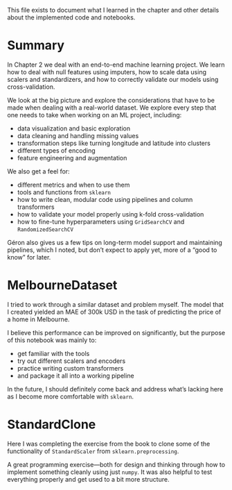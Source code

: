 This file exists to document what I learned in the chapter and other details about the implemented code and notebooks.

# Summary

In Chapter 2 we deal with an end-to-end machine learning project. We learn how to deal with null features using imputers, how to scale data using scalers and standardizers, and how to correctly validate our models using cross-validation.

We look at the big picture and explore the considerations that have to be made when dealing with a real-world dataset. We explore every step that one needs to take when working on an ML project, including:

- data visualization and basic exploration  
- data cleaning and handling missing values  
- transformation steps like turning longitude and latitude into clusters  
- different types of encoding  
- feature engineering and augmentation

We also get a feel for:

- different metrics and when to use them  
- tools and functions from `sklearn`  
- how to write clean, modular code using pipelines and column transformers  
- how to validate your model properly using k-fold cross-validation  
- how to fine-tune hyperparameters using `GridSearchCV` and `RandomizedSearchCV`

Géron also gives us a few tips on long-term model support and maintaining pipelines, which I noted, but don’t expect to apply yet, more of a “good to know” for later.

# MelbourneDataset

I tried to work through a similar dataset and problem myself. The model that I created yielded an MAE of 300k USD in the task of predicting the price of a home in Melbourne.  

I believe this performance can be improved on significantly, but the purpose of this notebook was mainly to:

- get familiar with the tools  
- try out different scalers and encoders  
- practice writing custom transformers  
- and package it all into a working pipeline

In the future, I should definitely come back and address what’s lacking here as I become more comfortable with `sklearn`.

# StandardClone

Here I was completing the exercise from the book to clone some of the functionality of `StandardScaler` from `sklearn.preprocessing`.  

A great programming exercise—both for design and thinking through how to implement something cleanly using just `numpy`. It was also helpful to test everything properly and get used to a bit more structure.

